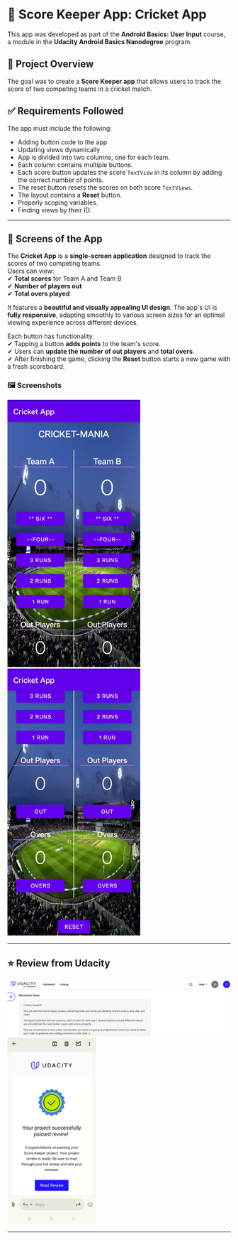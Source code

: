 # 📌 Score Keeper App: Cricket App  

This app was developed as part of the **Android Basics: User Input** course, a module in the **Udacity Android Basics Nanodegree** program.

## 📌 Project Overview  
The goal was to create a **Score Keeper app** that allows users to track the score of two competing teams in a cricket match.

## ✅ Requirements Followed  
The app must include the following:  
- Adding button code to the app  
- Updating views dynamically  
- App is divided into two columns, one for each team.  
- Each column contains multiple buttons.  
- Each score button updates the score `TextView` in its column by adding the correct number of points.  
- The reset button resets the scores on both score `TextViews`.  
- The layout contains a **Reset** button.  
- Properly scoping variables.  
- Finding views by their ID.  

---

## 📱 Screens of the App  
The **Cricket App** is a **single-screen application** designed to track the scores of two competing teams.  
Users can view:  
✔ **Total scores** for Team A and Team B  
✔ **Number of players out**  
✔ **Total overs played**  

It features a **beautiful and visually appealing UI design**. The app's UI is **fully responsive**, adapting smoothly to various screen sizes for an optimal viewing experience across different devices.

Each button has functionality.  
✔ Tapping a button **adds points** to the team's score.  
✔ Users can **update the number of out players** and **total overs**.  
✔ After finishing the game, clicking the **Reset** button starts a new game with a fresh scoreboard.  

### 🖼️ **Screenshots**  

<img src="Review/IMG_20250331_000120.jpg" width="300"> &nbsp;&nbsp;&nbsp;&nbsp;&nbsp;&nbsp;&nbsp;&nbsp; 
  <img src="Review/IMG_20250331_000151.jpg" width="300">   

---

## ⭐ Review from Udacity  
<img src="Review/portal review.png" width="800">  
<img src="Review/cricketAppmailReview.jpg" width="200">  

---
